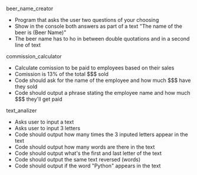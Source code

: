 beer_name_creator  
- Program that asks the user two questions of your choosing  
- Show in the console both answers as part of a text "The name of the beer is (Beer Name)"  
- The beer name has to ho in between double quotations and in a second line of text  
  
commission_calculator  
- Calculate comission to be paid to employees based on their sales  
- Comission is 13% of the total $$$ sold  
- Code should ask for the name of the employee and how much $$$ have they sold  
- Code should output a phrase stating the employee name and how much $$$ they'll get paid  

text_analizer  
- Asks user to input a text  
- Asks user to input 3 letters  
- Code should output how many times the 3 inputed letters appear in the text  
- Code should output how many words are there in the text  
- Code should output what's the first and last letter of the text  
- Code should output the same text reversed (words)  
- Code should output if the word "Python" appears in the text  